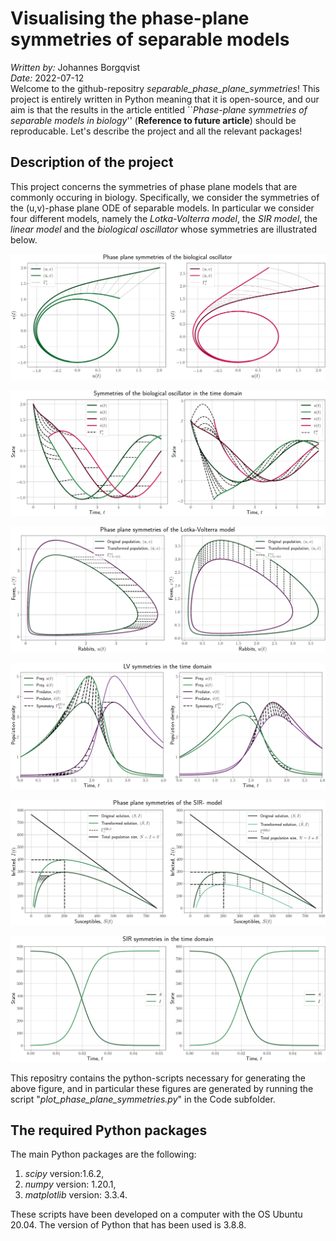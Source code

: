 # Visualising the phase-plane symmetries of separable models
*Written by:* Johannes Borgqvist<br>
*Date:* 2022-07-12<br>
Welcome to the github-repositry *separable\_phase\_plane\_symmetries*! This project is entirely written in Python meaning that it is open-source, and our aim is that the results in the article entitled ``*Phase-plane symmetries of separable models in biology*'' (**Reference to future article**) should be reproducable. Let's describe the project and all the relevant packages!


## Description of the project
This project concerns the symmetries of phase plane models that are commonly occuring in biology. Specifically, we consider the symmetries of the (u,v)-phase plane ODE of separable models. In particular we consider four different models, namely the *Lotka-Volterra model*, the *SIR model*, the *linear model* and the *biological oscillator* whose symmetries are illustrated below. 

![The symmetries of the biological oscillator model in the phase plane](./Figures/phase_plane_symmetries_biological_oscillator.png)

![The symmetries of the biological oscillator model in the time domain](./Figures/time_domain_symmetries_biological_oscillator.png)

![The symmetries of the LV model in the phase plane](./Figures/phase_plane_symmetries_LV.png)

![The symmetries of the LV model in the time domain](./Figures/time_domain_symmetries_LV.png)

![The symmetries of the SIR model in the phase plane](./Figures/phase_plane_symmetries_SIR.png)

![The symmetries of the SIR model in the time domain](./Figures/time_domain_symmetries_SIR.png)


This repositry contains the python-scripts necessary for generating the above figure, and in particular these figures are generated by running the script "*plot\_phase\_plane\_symmetries.py*" in the Code subfolder. 

## The required Python packages
The main Python packages are the following:

1. *scipy* version:1.6.2,
2. *numpy* version: 1.20.1,
3. *matplotlib* version: 3.3.4.<br>

These scripts have been developed on a computer with the OS Ubuntu 20.04. The version of Python that has been used is 3.8.8. 
